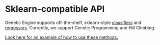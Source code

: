 # Sklearn-compatible API

Genetic Engine supports off-the-shelf, sklearn-style [classifiers](../examples/classifiers.py) and [regressors](../examples/regressors.py). Currently, we support Genetic Programming and Hill Climbing.

[Look here for an example of how to use these methods.](../examples/sklearn-type-examples.py)
